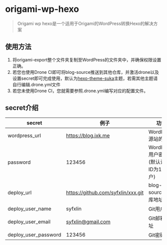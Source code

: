 # origami-wp-hexo

> Origami wp hexo是一个适用于Origami的WordPress转换Hexo的解决方案

## 使用方法

1. 将origami-export整个文件夹复制至WordPress的文件夹中，并确保权限设置正确。
2. 若您也使用Drone CI即可将blog-source推送到其他仓库，并激活drone以及设置secret即可完成使用，默认为[hexo-theme-suka](https://github.com/SukkaW/hexo-theme-suka)主题，若需其他主题请自行编辑.drone.yml文件
3. 若您未使用Drone CI，您就需要参照.drone.yml编写对应的配置文件。

## secret介绍

| secret               | 例子 | 功能 |
| ------               | ---- | --- |
| wordpress_url        | https://blog.ixk.me | WordPress源站的地址 |
| password             | 123456 | WordPress用户密码(默认读取ID为1的用户) |
| deploy_url           | https://github.com/syfxlin/xxx.git | blog-source仓库地址 |
| deploy_user_name     | syfxlin | Git用户名 |
| deploy_user_email    | syfxlin@gmail.com | Git邮箱地址 |
| deploy_user_password | 123456 | Git密码 |
